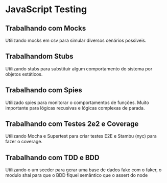 # JavaScript Testing

## Trabalhando com Mocks

Utilizando mocks em csv para simular diversos cenários possiveis.

## Trabalhandom Stubs

Utilizando stubs para substituir algum comportamento do sistema por objetos estáticos.

## Trabalhando com Spies

Utilizado spies para monitorar o comportamentos de funções. Muito importante para lógicas recusivas e lógicas complexas de parada.

## Trabalhando com Testes 2e2 e Coverage

Utilizando Mocha e Supertest para criar testes E2E e Stambu (nyc) para fazer o coverage.

## Trabalhando com TDD e BDD

Utilizando o um seeder para gerar uma base de dados fake com o faker, o modulo shai para que o BDD fiquei semântico que o assert do node
